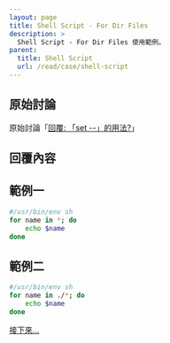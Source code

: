 ```yaml
---
layout: page
title: Shell Script - For Dir Files
description: >
  Shell Script - For Dir Files 使用範例。
parent:
  title: Shell Script
  url: /read/case/shell-script
---
```



## 原始討論

原始討論「[回覆: 「set --」的用法?](https://www.ubuntu-tw.org/modules/newbb/viewtopic.php?post_id=350928#forumpost350928)」


## 回覆內容

## 範例一

``` sh
#/usr/bin/env sh
for name in *; do
    echo $name
done

```

## 範例二

``` sh
#/usr/bin/env sh
for name in ./*; do
    echo $name
done

```


[接下來...](/book-ubuntu-qna/read/case/shell-script/set-positional-parameters/for-dir-files-from-positional-parameters.html)
